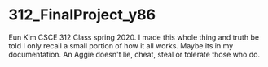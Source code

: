 # 312_FinalProject_y86

Eun Kim CSCE 312 Class spring 2020. I made this whole thing and truth be told I only recall a small portion of how it all works. Maybe its in my documentation.
An Aggie doesn't lie, cheat, steal or tolerate those who do.
